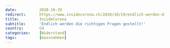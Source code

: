 ```yaml
---
date:          2020-10-29
redirect:      https://www.insidecorona.ch/2020/10/29/endlich-werden-die-richtigen-fragen-gestellt/
title:         InsideCorona
subtitle:      'Endlich werden die richtigen Fragen gestellt!'
country:       CH
categories:    [Widerstand]
tags:          [massnahmen]
---
```

